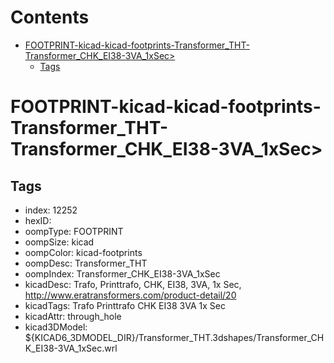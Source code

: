 



Contents
========

* [FOOTPRINT-kicad-kicad-footprints-Transformer_THT-Transformer_CHK_EI38-3VA_1xSec>](#footprint-kicad-kicad-footprints-transformer_tht-transformer_chk_ei38-3va_1xsec)
	* [Tags](#tags)

# FOOTPRINT-kicad-kicad-footprints-Transformer_THT-Transformer_CHK_EI38-3VA_1xSec>

## Tags

- index: 12252
- hexID: 
- oompType: FOOTPRINT
- oompSize: kicad
- oompColor: kicad-footprints
- oompDesc: Transformer_THT
- oompIndex: Transformer_CHK_EI38-3VA_1xSec
- kicadDesc: Trafo, Printtrafo, CHK, EI38, 3VA, 1x Sec, http://www.eratransformers.com/product-detail/20
- kicadTags: Trafo Printtrafo CHK EI38 3VA 1x Sec
- kicadAttr: through_hole
- kicad3DModel: ${KICAD6_3DMODEL_DIR}/Transformer_THT.3dshapes/Transformer_CHK_EI38-3VA_1xSec.wrl
